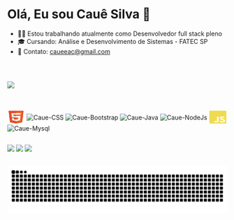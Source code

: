 # Olá, Eu sou Cauê Silva 👋

- 👨‍💻 Estou trabalhando atualmente como Desenvolvedor full stack pleno
- 🎓 Cursando: Análise e Desenvolvimento de Sistemas - FATEC SP
- 📩 Contato: caueeac@gmail.com

##

 <div>
 <!--
  <div>
    <a href="https://github.com/Cauesilvaa">
    <img height="180em" src="https://github-readme-stats.vercel.app/api?username=Cauesilvaa&show_icons=true&theme=dark&include_all_commits=true&count_private=true"/>
  </div> 
   -->
   
  <div >
    <br>
    <a href="https://github.com/Cauesilvaa">
      <p>
        <img src="https://github-readme-streak-stats.herokuapp.com?user=Cauesilvaa&theme=highcontrast&hide_border=true&date_format=j%2Fn%5B%2FY%5D"/>
      </p>
    </a>
    <br>
</div>
   
</div>
  
  <div style="display: inline_block">
   <br>
  <img align="center" alt="Caue-HTML" height="30" width="40" src="https://raw.githubusercontent.com/devicons/devicon/master/icons/html5/html5-original.svg">
  <img align="center" alt="Caue-CSS" height="30" width="40" src="https://cdn.jsdelivr.net/gh/devicons/devicon/icons/css3/css3-original.svg">
  <img align="center" alt="Caue-Bootstrap" height="30" width="40" src="https://cdn.jsdelivr.net/gh/devicons/devicon/icons/bootstrap/bootstrap-plain.svg">
  <img align="center" alt="Caue-Java" height="30" width="40" src="https://cdn.jsdelivr.net/gh/devicons/devicon/icons/java/java-original.svg">
  <img align="center" alt="Caue-NodeJs" height="30" width="40" src="https://cdn.jsdelivr.net/gh/devicons/devicon/icons/nodejs/nodejs-original.svg">
  <img align="center" alt="Caue-Js" height="30" width="40" src="https://raw.githubusercontent.com/devicons/devicon/master/icons/javascript/javascript-plain.svg">
  <img align="center" alt="Caue-Mysql" height="30" width="40" src="https://cdn.jsdelivr.net/gh/devicons/devicon/icons/mysql/mysql-original.svg"> 
</div>
  
  ##
  
<div>
  
  <a href="https://instagram.com/caueandra" target="_blank"><img src="https://img.shields.io/badge/-Instagram-%23E4405F?style=for-the-badge&logo=instagram&logoColor=white" target="_blank"></a>
  <a href = "mailto:caueeac@gmail.com"><img src="https://img.shields.io/badge/-Gmail-%23333?style=for-the-badge&logo=gmail&logoColor=white" target="_blank"></a>
  <a href="https://www.linkedin.com/in/caue-andrade-5296b0177/" target="_blank"><img src="https://img.shields.io/badge/-LinkedIn-%230077B5?style=for-the-badge&logo=linkedin&logoColor=white" target="_blank"></a>  
 
</div>
 
 ##
 
 ![Snake animation](https://github.com/Cauesilvaa/Cauesilvaa/blob/output/github-contribution-grid-snake.svg)
